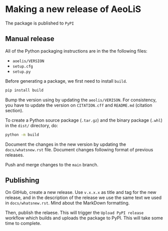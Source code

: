 # Making a new release of AeoLiS

The package is published to `PyPI`

## Manual release
 All of the Python
packaging instructions are in the the following files:

* `aoelis/VERSION`
* `setup.cfg`
* `setup.py`

Before generating a package, we first need to install `build`.

```bash
pip install build 
```

Bump the version using by updating the `aeolis/VERISON`. For consistency, you have to update the version on `CITATION.cff` and `README.md` (citation section).

To create a Python source package (`.tar.gz`) and the binary package (`.whl`) in the `dist/` directory, do:

```bash
python -m build
```

Document the changes in the new version by updating the `docs/whatsnew.rst` file. Document changes following format of previous releases.

Push and merge changes to the `main` branch.

## Publishing 

On GitHub, create a new release. Use `v.x.x.x` as title and tag for the new release, and in the description of the release we use the same text we used in `docs/whatsnew.rst`. Mind about the MarkDown formatting.

Then, publish the relaese. This will trigger the `Upload PyPI release` workflow which builds and uploads the package to PyPI. This will take some time to complete.




